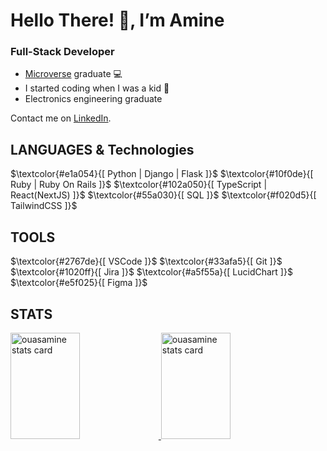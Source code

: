 # Hello There! 👋, I’m Amine 

### Full-Stack Developer

- [Microverse](https://www.microverse.org) graduate 💻
- I started coding when I was a kid 💞
- Electronics engineering graduate

Contact me on [LinkedIn](https://www.linkedin.com/in/amine-ouassef/).

## LANGUAGES & Technologies

<p>
  $\textcolor{#e1a054}{[ Python | Django | Flask ]}$ 
  $\textcolor{#10f0de}{[ Ruby | Ruby On Rails ]}$  
  $\textcolor{#102a050}{[ TypeScript | React(NextJS) ]}$ 
  $\textcolor{#55a030}{[ SQL ]}$ 
  $\textcolor{#f020d5}{[ TailwindCSS ]}$ 
</p> 

## TOOLS

<p>
  $\textcolor{#2767de}{[ VSCode ]}$   
  $\textcolor{#33afa5}{[ Git ]}$   
  $\textcolor{#1020ff}{[ Jira ]}$   
  $\textcolor{#a5f55a}{[ LucidChart ]}$   
  $\textcolor{#e5f025}{[ Figma ]}$   
</p>

## STATS

<a href="#">
  <img  width="47%" height="170px" src="https://github-readme-stats.vercel.app/api/top-langs?username=ouasamine&theme=gruvbox&title_color=c3ce9c&text_color=c3ce9c&bg_color=400726&hide_border=true&layout=compact" alt="ouasamine stats card" />
  <img  width="47%" height="170px" src="https://github-readme-stats.vercel.app/api?username=ouasamine&show_icons=true&theme=gruvbox&title_color=c3ce9c&text_color=c3ce9c&bg_color=400726&hide_border=true" alt="ouasamine stats card" />
</a>

